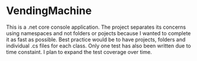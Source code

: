 # VendingMachine

This is a .net core console application. The project separates its concerns using namespaces and not folders or pojects
because I wanted to complete it as fast as possible. Best practice would be to have projects, folders and individual .cs files for 
each class. Only one test has also been written due to time constaint. I plan to expand the test coverage over time.

